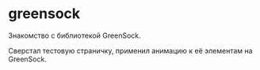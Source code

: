 # greensock
<p>Знакомство с библиотекой GreenSock.</p>
<p>Сверстал тестовую страничку, применил анимацию к её элементам на GreenSock.</p>
